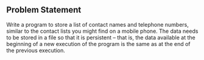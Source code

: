 ## Problem Statement
Write a program to store a list of contact names and telephone numbers, similar to the contact lists you might find on a mobile phone. The data needs to be stored in a file so that it is persistent – that is, the data available at the beginning of a new execution of the program is the same as at the end of the previous execution.
